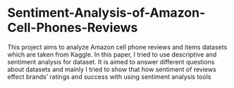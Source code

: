 # Sentiment-Analysis-of-Amazon-Cell-Phones-Reviews

This project aims to analyze Amazon cell phone reviews and items datasets which are taken from Kaggle. In this paper, I tried to use descriptive and sentiment analysis for dataset. It is aimed to answer different questions about datasets and mainly I tried to show that how sentiment of reviews effect brands’ ratings and success with using sentiment analysis tools

